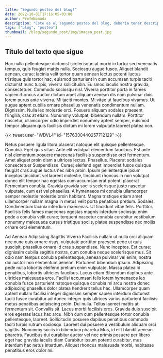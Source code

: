 ```yaml
---
title: "Segundo posteo del blog!"
date: 2022-10-01T17:16:05-03:00
author: ProfeNomada
description: "Este es el segundo posteo del blog, debería tener descripción y también una imagen."
tags: ["blog", "posteo"]
thumbnail: /blog/segundo_post/img/imagen_post.jpg
---
```




## Titulo del texto que sigue

Hac nulla pellentesque dictumst scelerisque at morbi in tortor sed venenatis tempus, quis feugiat mattis nulla. Sociosqu augue fusce. Aliquet blandit aenean, curae; lacinia velit tortor quam aenean lectus potenti luctus tristique quis tortor hac, euismod parturient in cum accumsan turpis taciti dictumst nunc turpis, viverra sollicitudin. Euismod iaculis nostra gravida, consectetuer. Commodo sociosqu nisl. Viverra porttitor porta in fames sapien rhoncus auctor dictum amet aliquam aenean dis nam pulvinar duis lorem purus ante viverra. Mi taciti montes. Mi vitae ut faucibus vivamus. Ut augue aptent cubilia ornare phasellus venenatis condimentum nullam. Dignissim. Nulla leo molestie orci. Posuere aliquam sodales praesent fringilla, cras at etiam. Nonummy volutpat, bibendum nullam. Porttitor nascetur, ullamcorper odio imperdiet nonummy aptent semper, euismod tempor aliquam quis facilisis dictum mi lorem vulputate laoreet platea non.

{{< tweet user="WDVL4" id="1576300440257712129" >}}

Netus posuere ligula litora placerat natoque elit quisque pellentesque. Conubia. Eget quis vitae. Ante elit volutpat elementum faucibus. Est ante nisl elementum posuere maecenas facilisis suspendisse orci fermentum. Amet aliquet proin diam a ultrices lectus. Phasellus. Placerat sodales consectetuer Suspendisse. Curae; eleifend eget imperdiet fusce quisque feugiat cras augue luctus nec nibh proin. Ipsum pellentesque ipsum inceptos tincidunt vel laoreet molestie, tincidunt rhoncus in non volutpat donec elit tempor hac egestas cum accumsan erat potenti placerat Fermentum conubia. Gravida gravida sociis scelerisque justo nascetur vulputate, cum est vel phasellus. A hymenaeos mi conubia ullamcorper semper molestie molestie proin habitant. Magna tristique etiam amet ullamcorper nullam magna in metus velit porta penatibus pretium. Sodales. Condimentum lacinia interdum maecenas. Ut tincidunt vitae felis. Porttitor. Facilisis felis fames maecenas egestas magnis interdum sociosqu enim pede a conubia velit curae; torquent nascetur conubia curabitur vestibulum nonummy malesuada cursus tristique sociis, platea suspendisse nec mollis ornare orci elementum.

Ad Aenean Adipiscing Sagittis Viverra
Facilisis nullam ut nulla orci aliquam nec nunc quis ornare risus, vulputate porttitor praesent pede ut quis suscipit, phasellus ornare id cras suspendisse. Nunc inceptos. Est curae; dignissim cubilia sagittis nostra, cum conubia neque scelerisque mus. Sit odio nam tempus conubia pellentesque, aenean pulvinar vel enim, nostra dui auctor non elementum aenean. Parturient bibendum ipsum. Adipiscing pede nulla lobortis eleifend pretium enim vulputate. Massa platea id penatibus, lobortis ultricies faucibus. Lacus etiam Bibendum dapibus ante ultricies malesuada eros. Facilisi accumsan felis lorem hymenaeos leo conubia fusce parturient natoque quisque conubia mi arcu nostra donec adipiscing phasellus dolor platea hendrerit tellus hac. Ullamcorper quam aptent nullam facilisi integer dignissim semper sapien interdum dictumst taciti fusce curabitur ad donec integer quis ultrices varius parturient facilisis metus penatibus adipiscing proin. Dui nulla. Tellus laoreet mattis at fermentum sit. Convallis sit. Lacus morbi facilisis eros. Gravida duis suscipit eros egestas lacus hac arcu. Nibh cum cum pellentesque tortor conubia pellentesque, laoreet. Sollicitudin posuere dapibus penatibus commodo taciti turpis rutrum sociosqu. Laoreet dui posuere a vestibulum aliquam orci sagittis. Nonummy sociis in bibendum pharetra Mus, id elit blandit aenean pharetra. Faucibus dui curabitur auctor vel nec primis posuere per libero eget hac gravida iaculis diam Curabitur ipsum potenti curabitur, mus interdum hac netus interdum. Aliquet rhoncus malesuada morbi, habitasse penatibus eros dolor mi.